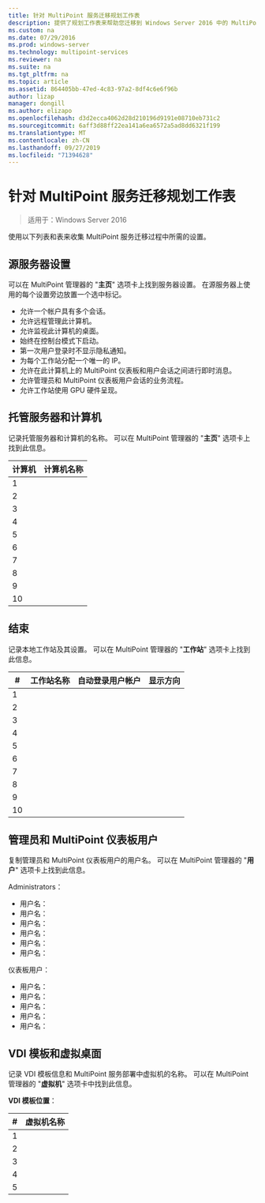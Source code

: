 ```yaml
---
title: 针对 MultiPoint 服务迁移规划工作表
description: 提供了规划工作表来帮助您迁移到 Windows Server 2016 中的 MultiPoint 服务
ms.custom: na
ms.date: 07/29/2016
ms.prod: windows-server
ms.technology: multipoint-services
ms.reviewer: na
ms.suite: na
ms.tgt_pltfrm: na
ms.topic: article
ms.assetid: 864405bb-47ed-4c83-97a2-8df4c6e6f96b
author: lizap
manager: dongill
ms.author: elizapo
ms.openlocfilehash: d3d2ecca4062d28d210196d9191e08710eb731c2
ms.sourcegitcommit: 6aff3d88ff22ea141a6ea6572a5ad8dd6321f199
ms.translationtype: MT
ms.contentlocale: zh-CN
ms.lasthandoff: 09/27/2019
ms.locfileid: "71394628"
---
```

# <a name="planning-worksheet-for-multipoint-services-migration"></a>针对 MultiPoint 服务迁移规划工作表

>适用于：Windows Server 2016

使用以下列表和表来收集 MultiPoint 服务迁移过程中所需的设置。

## <a name="source-server-settings"></a>源服务器设置

可以在 MultiPoint 管理器的 "**主页**" 选项卡上找到服务器设置。 在源服务器上使用的每个设置旁边放置一个选中标记。

- 允许一个帐户具有多个会话。
- 允许远程管理此计算机。
- 允许监视此计算机的桌面。
- 始终在控制台模式下启动。
- 第一次用户登录时不显示隐私通知。
- 为每个工作站分配一个唯一的 IP。
- 允许在此计算机上的 MultiPoint 仪表板和用户会话之间进行即时消息。
- 允许管理员和 MultiPoint 仪表板用户会话的业务流程。
- 允许工作站使用 GPU 硬件呈现。

## <a name="managed-servers-and-computers"></a>托管服务器和计算机

记录托管服务器和计算机的名称。 可以在 MultiPoint 管理器的 "**主页**" 选项卡上找到此信息。

| 计算机 | 计算机名称 |
|----------|---------------|
| 1        |               |
| 2        |               |
| 3        |               |
| 4        |               |
| 5        |               |
| 6        |               |
| 7        |               |
| 8        |               |
| 9        |               |
| 10       |               |


## <a name="stations"></a>结束

记录本地工作站及其设置。 可以在 MultiPoint 管理器的 "**工作站**" 选项卡上找到此信息。

| #  | 工作站名称 | 自动登录用户帐户 | 显示方向 |
|----|--------------|-------------------------|---------------------|
| 1  |              |                         |                     |
| 2  |              |                         |                     |
| 3  |              |                         |                     |
| 4  |              |                         |                     |
| 5  |              |                         |                     |
| 6  |              |                         |                     |
| 7  |              |                         |                     |
| 8  |              |                         |                     |
| 9  |              |                         |                     |
| 10 |              |                         |                     |

## <a name="administrators-and-multipoint-dashboard-users"></a>管理员和 MultiPoint 仪表板用户

复制管理员和 MultiPoint 仪表板用户的用户名。 可以在 MultiPoint 管理器的 "**用户**" 选项卡上找到此信息。

Administrators：

- 用户名：
- 用户名：
- 用户名：
- 用户名：
- 用户名：
- 用户名：

仪表板用户：

- 用户名：
- 用户名：
- 用户名：
- 用户名：
- 用户名：

## <a name="vdi-template-and-virtual-desktops"></a>VDI 模板和虚拟桌面

记录 VDI 模板信息和 MultiPoint 服务部署中虚拟机的名称。 可以在 MultiPoint 管理器的 "**虚拟机**" 选项卡中找到此信息。

**VDI 模板位置**： 

| # | 虚拟机名称      |
|---|---------------------------|
| 1 |                           |
| 2 |                           |
| 3 |                           |
| 4 |                           |
| 5 |                           |